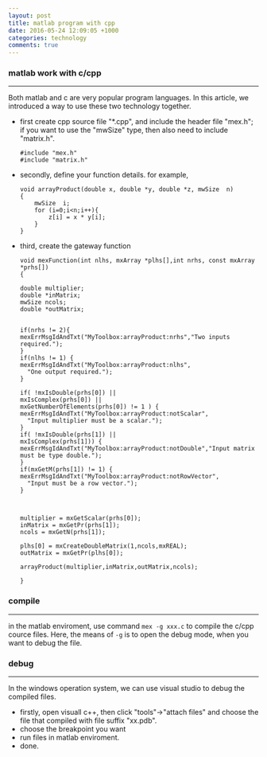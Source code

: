 ```yaml
---
layout: post
title: matlab program with cpp
date: 2016-05-24 12:09:05 +1000 
categories: technology
comments: true
---
```


### matlab work with c/cpp ###
------------------------------


Both matlab and c are very popular program languages. In this article, we introduced a way to use these two technology together. 

- first create cpp source file "*.cpp", and include the header file "mex.h"; if you want to use the "mwSize" type, then also need to include "matrix.h".
    ```
    #include "mex.h"
    #include "matrix.h"
	```

- secondly, define your function details. for example,

	```
    void arrayProduct(double x, double *y, double *z, mwSize  n)
    {
    	mwSize  i;
    	for (i=0;i<n;i++){
    		z[i] = x * y[i];
    	}
    }
	```
    
- third, create the gateway function
	```
    void mexFunction(int nlhs, mxArray *plhs[],int nrhs, const mxArray *prhs[])
    {
    
    double multiplier;
    double *inMatrix;
    mwSize ncols;
    double *outMatrix;
    
    
    if(nrhs != 2){
    mexErrMsgIdAndTxt("MyToolbox:arrayProduct:nrhs","Two inputs required.");
    }
    if(nlhs != 1) {
    mexErrMsgIdAndTxt("MyToolbox:arrayProduct:nlhs",
      "One output required.");
    }
    
    if( !mxIsDouble(prhs[0]) || 
    mxIsComplex(prhs[0]) ||
    mxGetNumberOfElements(prhs[0]) != 1 ) {
    mexErrMsgIdAndTxt("MyToolbox:arrayProduct:notScalar",
      "Input multiplier must be a scalar.");
    }
    if( !mxIsDouble(prhs[1]) || 
    mxIsComplex(prhs[1])) {
    mexErrMsgIdAndTxt("MyToolbox:arrayProduct:notDouble","Input matrix must be type double.");
    }
    if(mxGetM(prhs[1]) != 1) {
    mexErrMsgIdAndTxt("MyToolbox:arrayProduct:notRowVector",
      "Input must be a row vector.");
    }
    
    
    
    multiplier = mxGetScalar(prhs[0]);
    inMatrix = mxGetPr(prhs[1]);
    ncols = mxGetN(prhs[1]);
    
    plhs[0] = mxCreateDoubleMatrix(1,ncols,mxREAL);
    outMatrix = mxGetPr(plhs[0]);
    
    arrayProduct(multiplier,inMatrix,outMatrix,ncols);
    
    }
	```


### compile ###
---------------

in the matlab enviroment, use command `mex -g xxx.c` to compile the c/cpp cource files. Here, the means of `-g` is to open the debug mode, when you want to debug the file.


### debug ###
-------------

In the windows operation system, we can use visual studio to debug the compiled files.
- firstly, open visuall c++, then click "tools"->"attach files" and choose the file that compiled with file suffix "xx.pdb".
- choose the breakpoint you want
- run files in matlab enviroment.
- done.